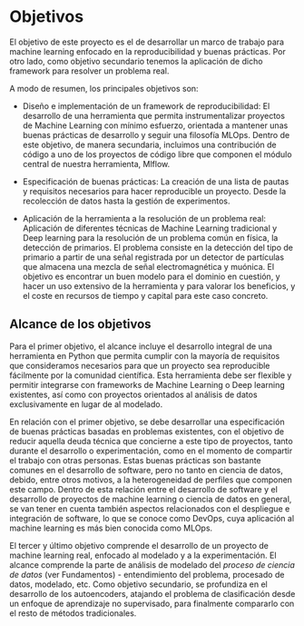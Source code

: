 # Objetivos


El objetivo de este proyecto es el de desarrollar un marco de trabajo para machine learning enfocado
en la reproducibilidad y buenas prácticas. Por otro lado, como objetivo
secundario tenemos la aplicación de dicho framework para resolver un problema real.


A modo de resumen, los principales objetivos son:

- Diseño e implementación de un framework de reproducibilidad: El desarrollo de una herramienta 
que permita instrumentalizar proyectos de Machine Learning con mínimo esfuerzo, orientada a mantener unas buenas
prácticas de desarrollo y seguir una filosofía MLOps. Dentro de este objetivo, de manera secundaria, incluimos
una contribución de código a uno de los proyectos de código libre que componen el módulo central de nuestra
herramienta, Mlflow.

- Especificación de buenas prácticas: La creación de una lista de pautas y requisitos necesarios para
hacer reproducible un proyecto. Desde la recolección de datos hasta la gestión de experimentos.

- Aplicación de la herramienta a la resolución de un problema real: Aplicación de diferentes técnicas de Machine
Learning tradicional y Deep learning para la resolución de un problema común en física, la detección de primarios.
El problema consiste en la detección del tipo de primario a partir de una señal registrada por un detector de
partículas que almacena una mezcla de señal electromagnética y muónica. El objetivo es encontrar un buen modelo 
para el dominio en cuestión, y hacer un uso extensivo de la herramienta y para valorar los beneficios, y
el coste en recursos de tiempo y capital para este caso concreto.


## Alcance de los objetivos

Para el primer objetivo, el alcance incluye el desarrollo integral de una herramienta en Python
que permita cumplir con la mayoría de requisitos que consideramos necesarios para que un proyecto
sea reproducible fácilmente por la comunidad científica. Esta herramienta debe ser flexible y permitir
integrarse con frameworks de Machine Learning o Deep learning existentes, así como con proyectos orientados
al análisis de datos exclusivamente en lugar de al modelado.

En relación con el primer objetivo, se debe desarrollar una especificación de buenas prácticas basadas en
problemas existentes, con el objetivo de reducir aquella deuda técnica que concierne a este tipo de proyectos,
tanto durante el desarrollo o experimentación, como en el momento de compartir el trabajo con otras personas.
Estas buenas prácticas son bastante comunes en el desarrollo de software, pero no tanto en ciencia de datos,
debido, entre otros motivos, a la heterogeneidad de perfiles que componen este campo. Dentro de esta relación
entre el desarrollo de software y el desarrollo de proyectos de machine learning o ciencia de datos en general,
se van tener en cuenta también aspectos relacionados con el despliegue e integración de software, lo
que se conoce como DevOps, cuya aplicación al machine learning es más bien conocida como MLOps.

El tercer y último objetivo comprende el desarrollo de un proyecto de machine learning real, enfocado al modelado
y a la experimentación. El alcance comprende la parte de análisis de modelado del *proceso de ciencia de datos* (ver Fundamentos) -
entendimiento del problema, procesado de datos, modelado, etc. Como objetivo secundario, se profundiza en el desarrollo
de los autoencoders, atajando el problema de clasificación desde un enfoque de aprendizaje no supervisado, para
finalmente compararlo con el resto de métodos tradicionales.
